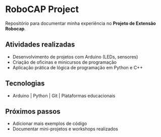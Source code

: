 # RoboCAP Project

Repositório para documentar minha experiência no **Projeto de Extensão Robocap**.

## Atividades realizadas
- Desenvolvimento de projetos com Arduino (LEDs, sensores)
- Criação de oficinas e minicursos de programação
- Aplicação prática de lógica de programação em Python e C++

## Tecnologias
- Arduino | Python | Git | Plataformas educacionais

## Próximos passos
- Adicionar mais exemplos de código
- Documentar mini-projetos e workshops realizados
